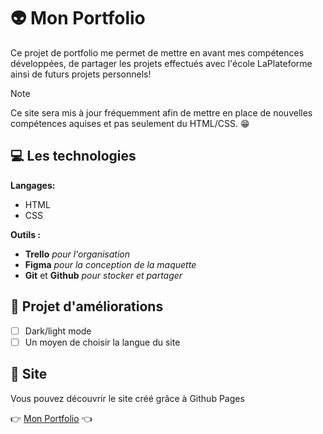 # 👽 Mon Portfolio

Ce projet de portfolio me permet de mettre en avant mes compétences développées, de partager les projets effectués avec l'école LaPlateforme ainsi de futurs projets personnels!

> [!NOTE]
> Ce site sera mis à jour fréquemment afin de mettre en place de nouvelles compétences aquises et pas seulement du HTML/CSS. 😁

## 💻 Les technologies

**Langages:**

- HTML
- CSS

**Outils :**

- **Trello** _pour l'organisation_
- **Figma** _pour la conception de la maquette_
- **Git** et **Github** _pour stocker et partager_

## 📒 Projet d'améliorations

- [ ] Dark/light mode
- [ ] Un moyen de choisir la langue du site

## 👀 Site

Vous pouvez découvrir le site créé grâce à Github Pages

👉 [Mon Portfolio](https://jams-sanchez.github.io) 👈
